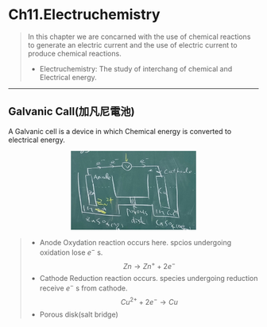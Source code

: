 # Ch11.Electruchemistry

> In this chapter we are concarned with the use of chemical reactions to generate an electric current and the use of electric current to produce chemical reactions.
>
> * Electruchemistry: The study of interchang of chemical and Electrical energy.

---

## Galvanic Call(加凡尼電池)

A Galvanic cell is a device in which Chemical energy is converted to electrical energy.

<div align=center><img src=Pictrue/IMG_20230104_141155.jpg width=50%></div>

> * Anode
> Oxydation reaction occurs here. spcios undergoing oxidation lose $e^-$ s.
> $$Zn\to Zn^++2e^-$$
> * Cathode
> Reduction reaction occurs. species undergoing reduction receive $e^-$ s from cathode.
> $$Cu^{2+}+2e^- \to Cu$$
> * Porous disk(salt bridge)
> 